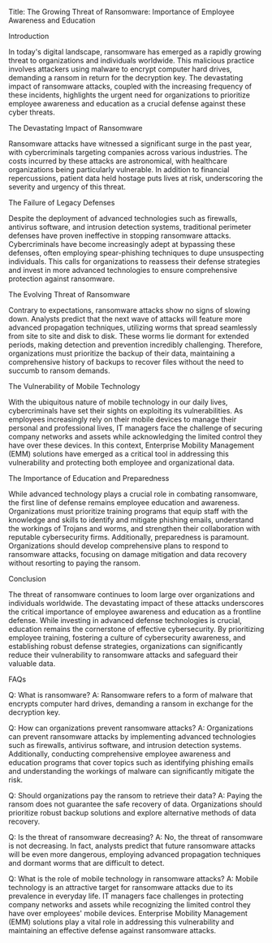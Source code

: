 Title: The Growing Threat of Ransomware: Importance of Employee Awareness and Education

Introduction

In today's digital landscape, ransomware has emerged as a rapidly growing threat to organizations and individuals worldwide. This malicious practice involves attackers using malware to encrypt computer hard drives, demanding a ransom in return for the decryption key. The devastating impact of ransomware attacks, coupled with the increasing frequency of these incidents, highlights the urgent need for organizations to prioritize employee awareness and education as a crucial defense against these cyber threats.

The Devastating Impact of Ransomware

Ransomware attacks have witnessed a significant surge in the past year, with cybercriminals targeting companies across various industries. The costs incurred by these attacks are astronomical, with healthcare organizations being particularly vulnerable. In addition to financial repercussions, patient data held hostage puts lives at risk, underscoring the severity and urgency of this threat.

The Failure of Legacy Defenses

Despite the deployment of advanced technologies such as firewalls, antivirus software, and intrusion detection systems, traditional perimeter defenses have proven ineffective in stopping ransomware attacks. Cybercriminals have become increasingly adept at bypassing these defenses, often employing spear-phishing techniques to dupe unsuspecting individuals. This calls for organizations to reassess their defense strategies and invest in more advanced technologies to ensure comprehensive protection against ransomware.

The Evolving Threat of Ransomware

Contrary to expectations, ransomware attacks show no signs of slowing down. Analysts predict that the next wave of attacks will feature more advanced propagation techniques, utilizing worms that spread seamlessly from site to site and disk to disk. These worms lie dormant for extended periods, making detection and prevention incredibly challenging. Therefore, organizations must prioritize the backup of their data, maintaining a comprehensive history of backups to recover files without the need to succumb to ransom demands.

The Vulnerability of Mobile Technology

With the ubiquitous nature of mobile technology in our daily lives, cybercriminals have set their sights on exploiting its vulnerabilities. As employees increasingly rely on their mobile devices to manage their personal and professional lives, IT managers face the challenge of securing company networks and assets while acknowledging the limited control they have over these devices. In this context, Enterprise Mobility Management (EMM) solutions have emerged as a critical tool in addressing this vulnerability and protecting both employee and organizational data.

The Importance of Education and Preparedness

While advanced technology plays a crucial role in combating ransomware, the first line of defense remains employee education and awareness. Organizations must prioritize training programs that equip staff with the knowledge and skills to identify and mitigate phishing emails, understand the workings of Trojans and worms, and strengthen their collaboration with reputable cybersecurity firms. Additionally, preparedness is paramount. Organizations should develop comprehensive plans to respond to ransomware attacks, focusing on damage mitigation and data recovery without resorting to paying the ransom.

Conclusion

The threat of ransomware continues to loom large over organizations and individuals worldwide. The devastating impact of these attacks underscores the critical importance of employee awareness and education as a frontline defense. While investing in advanced defense technologies is crucial, education remains the cornerstone of effective cybersecurity. By prioritizing employee training, fostering a culture of cybersecurity awareness, and establishing robust defense strategies, organizations can significantly reduce their vulnerability to ransomware attacks and safeguard their valuable data.

FAQs

Q: What is ransomware?
A: Ransomware refers to a form of malware that encrypts computer hard drives, demanding a ransom in exchange for the decryption key.

Q: How can organizations prevent ransomware attacks?
A: Organizations can prevent ransomware attacks by implementing advanced technologies such as firewalls, antivirus software, and intrusion detection systems. Additionally, conducting comprehensive employee awareness and education programs that cover topics such as identifying phishing emails and understanding the workings of malware can significantly mitigate the risk.

Q: Should organizations pay the ransom to retrieve their data?
A: Paying the ransom does not guarantee the safe recovery of data. Organizations should prioritize robust backup solutions and explore alternative methods of data recovery.

Q: Is the threat of ransomware decreasing?
A: No, the threat of ransomware is not decreasing. In fact, analysts predict that future ransomware attacks will be even more dangerous, employing advanced propagation techniques and dormant worms that are difficult to detect.

Q: What is the role of mobile technology in ransomware attacks?
A: Mobile technology is an attractive target for ransomware attacks due to its prevalence in everyday life. IT managers face challenges in protecting company networks and assets while recognizing the limited control they have over employees' mobile devices. Enterprise Mobility Management (EMM) solutions play a vital role in addressing this vulnerability and maintaining an effective defense against ransomware attacks.